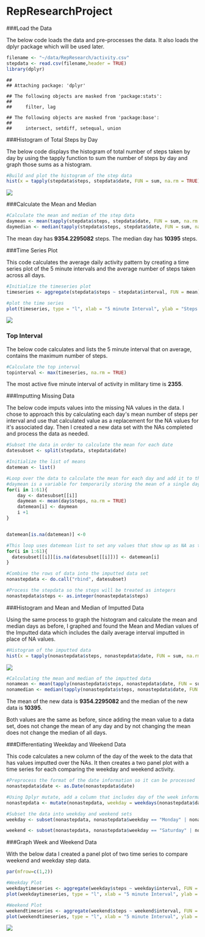 # RepResearchProject

###Load the Data

The below code loads the data and pre-processes the data. It also loads the dplyr package which will be used later.


```r
filename <- "~/data/RepResearch/activity.csv"
stepdata <- read.csv(filename,header = TRUE)
library(dplyr)
```

```
## 
## Attaching package: 'dplyr'
```

```
## The following objects are masked from 'package:stats':
## 
##     filter, lag
```

```
## The following objects are masked from 'package:base':
## 
##     intersect, setdiff, setequal, union
```

###Histogram of Total Steps by Day

The below code displays the histogram of total number of steps taken by day by using the tapply function to sum the number of steps by day and graph those sums as a histogram.


```r
#Build and plot the histogram of the step data
hist(x = tapply(stepdata$steps, stepdata$date, FUN = sum, na.rm = TRUE), xlab = "Steps Taken each Day", main = "Frequency of Steps Taken each Day")
```

![](PA1_template_files/figure-html/unnamed-chunk-2-1.png)<!-- -->

###Calculate the Mean and Median 


```r
#Calculate the mean and median of the step data
daymean <- mean(tapply(stepdata$steps, stepdata$date, FUN = sum, na.rm = TRUE), na.rm = TRUE)
daymedian <- median(tapply(stepdata$steps, stepdata$date, FUN = sum, na.rm = TRUE), na.rm = TRUE)
```

The mean day has **9354.2295082** steps.
The median day has **10395** steps.

###Time Series Plot

This code calculates the average daily activity pattern by creating a time series plot of the 5 minute intervals and the average number of steps taken across all days. 



```r
#Initialize the timeseries plot
timeseries <- aggregate(stepdata$steps ~ stepdata$interval, FUN = mean)

#plot the time series
plot(timeseries, type = "l", xlab = "5 minute Interval", ylab = "Steps in 5 minute Interval", main = "Average steps taken during 5 Minute Intervals")
```

![](PA1_template_files/figure-html/unnamed-chunk-4-1.png)<!-- -->

### Top Interval

The below code calculates and lists the 5 minute interval that on average, contains the maximum number of steps. 



```r
#Calculate the top interval
topinterval <- max(timeseries, na.rm = TRUE)
```

The most active five minute interval of activity in military time is **2355**. 

###Imputting Missing Data

The below code imputs values into the missing NA values in the data. I chose to approach this by calculating each day's mean number of steps per interval and use that calculated value as a replacement for the NA values for it's associated day. Then I created a new data set with the NAs completed and process the data as needed. 


```r
#Subset the data in order to calculate the mean for each date
datesubset <- split(stepdata, stepdata$date)

#Initialize the list of means
datemean <- list()

#Loop over the data to calculate the mean for each day and add it to the datemean list. 
#daymean is a variable for temporarily storing the mean of a single day, datemean is the larger list
for(i in 1:61){
    day <- datesubset[[i]]
    daymean <- mean(day$steps, na.rm = TRUE)
    datemean[i] <- daymean
    i +1
}


datemean[is.na(datemean)] <-0

#This loop uses datemean list to set any values that show up as NA as the mean for it's corresponding day.
for(i in 1:61){
  datesubset[[i]][is.na(datesubset[[i]])] <- datemean[i]
}

#Combine the rows of data into the imputted data set
nonastepdata <- do.call("rbind", datesubset)

#Process the stepdata so the steps will be treated as integers
nonastepdata$steps <- as.integer(nonastepdata$steps)
```

###Histogram and Mean and Median of Imputted Data

Using the same process to graph the histogram and calculate the mean and median days as before, I graphed and found the Mean and Median values of the Imputted data which includes the daily average interval imputted in place of NA values.


```r
#Histogram of the imputted data
hist(x = tapply(nonastepdata$steps, nonastepdata$date, FUN = sum, na.rm = TRUE), xlab = "Steps Taken each Day", main = "Frequency of Steps Taken each Day")
```

![](PA1_template_files/figure-html/unnamed-chunk-7-1.png)<!-- -->

```r
#Calculating the mean and median of the imputted data
nonamean <- mean(tapply(nonastepdata$steps, nonastepdata$date, FUN = sum, na.rm = TRUE), na.rm = TRUE)
nonamedian <- median(tapply(nonastepdata$steps, nonastepdata$date, FUN = sum, na.rm = TRUE), na.rm = TRUE)
```

The mean of the new data is **9354.2295082** and the median of the new data is **10395**. 

Both values are the same as before, since adding the mean value to a data set, does not change the mean of any day and by not changing the mean does not change the median of all days. 

###Differentiating Weekday and Weekend Data

This code calculates a new column of the day of the week to the data that has values imputted over the NAs. It then creates a two panel plot with a time series for each comparing the weekday and weekend activity.


```r
#Preprocess the format of the date information so it can be processed
nonastepdata$date <- as.Date(nonastepdata$date)

#Using Dplyr mutate, add a column that includes day of the week information
nonastepdata <- mutate(nonastepdata, weekday = weekdays(nonastepdata$date))

#Subset the data into weekday and weekend sets
weekday <- subset(nonastepdata, nonastepdata$weekday == "Monday" | nonastepdata$weekday == "Tuesday" | nonastepdata$weekday =="Wednesday" | nonastepdata$weekday =="Thursday" | nonastepdata$weekday =="Friday")

weekend <- subset(nonastepdata, nonastepdata$weekday == "Saturday" | nonastepdata$weekday =="Sunday")
```


###Graph Week and Weekend Data

With the below data I created a panel plot of two time series to compare weekend and weekday step data.


```r
par(mfrow=c(1,2))

#Weekday Plot
weekdaytimeseries <- aggregate(weekday$steps ~ weekday$interval, FUN = mean)
plot(weekdaytimeseries, type = "l", xlab = "5 minute Interval", ylab = "Steps in 5 minute Interval", main = "WeekdayAverage")

#Weekend Plot
weekendtimeseries <- aggregate(weekend$steps ~ weekend$interval, FUN = mean)
plot(weekendtimeseries, type = "l", xlab = "5 minute Interval", ylab = "Steps in 5 minute Interval", main = "WeekendAverage")
```

![](PA1_template_files/figure-html/unnamed-chunk-9-1.png)<!-- -->






